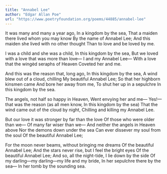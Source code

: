 ```yaml
---
title: "Annabel Lee"
author: "Edgar Allan Poe"
url: "https://www.poetryfoundation.org/poems/44885/annabel-lee"
---
```


It was many and many a year ago,
   In a kingdom by the sea,
That a maiden there lived whom you may know
   By the name of Annabel Lee;
And this maiden she lived with no other thought
   Than to love and be loved by me.

I was a child and she was a child,
   In this kingdom by the sea,
But we loved with a love that was more than love—
   I and my Annabel Lee—
With a love that the wingèd seraphs of Heaven
   Coveted her and me.

And this was the reason that, long ago,
   In this kingdom by the sea,
A wind blew out of a cloud, chilling
   My beautiful Annabel Lee;
So that her highborn kinsmen came
   And bore her away from me,
To shut her up in a sepulchre
   In this kingdom by the sea.

The angels, not half so happy in Heaven,
   Went envying her and me—
Yes!—that was the reason (as all men know,
   In this kingdom by the sea)
That the wind came out of the cloud by night,
   Chilling and killing my Annabel Lee.

But our love it was stronger by far than the love
   Of those who were older than we—
   Of many far wiser than we—
And neither the angels in Heaven above
   Nor the demons down under the sea
Can ever dissever my soul from the soul
   Of the beautiful Annabel Lee;

For the moon never beams, without bringing me dreams
   Of the beautiful Annabel Lee;
And the stars never rise, but I feel the bright eyes
   Of the beautiful Annabel Lee;
And so, all the night-tide, I lie down by the side
   Of my darling—my darling—my life and my bride,
   In her sepulchre there by the sea—
   In her tomb by the sounding sea.
